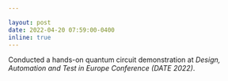 ```yaml
---

layout: post
date: 2022-04-20 07:59:00-0400
inline: true
---
```


Conducted a hands-on quantum circuit demonstration at *Design, Automation and Test in Europe Conference (DATE 2022)*.
